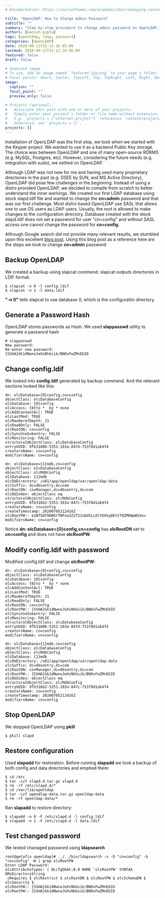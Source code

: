 ```yaml
---
# Documentation: https://sourcethemes.com/academic/docs/managing-content/

title: "OpenLDAP: How to Change Admin Password"
subtitle: ""
summary: "Step-by-step procedure to change admin password on OpenLDAP."
authors: [manish-gupta]
tags: [openldap, ldap, password]
categories: [OpenLDAP]
date: 2020-09-12T15:12:16-05:00
lastmod: 2020-09-12T15:12:16-05:00
featured: false
draft: false

# Featured image
# To use, add an image named `featured.jpg/png` to your page's folder.
# Focal points: Smart, Center, TopLeft, Top, TopRight, Left, Right, BottomLeft, Bottom, BottomRight.
image:
  caption: ""
  focal_point: ""
  preview_only: false

# Projects (optional).
#   Associate this post with one or more of your projects.
#   Simply enter your project's folder or file name without extension.
#   E.g. `projects = ["internal-project"]` references `content/project/deep-learning/index.md`.
#   Otherwise, set `projects = []`.
projects: []
---
```

Installation of OpenLDAP was the first step, we took when we started with the Keyper project. We wanted to use it as a backend Public Key storage. The choice was between OpenLDAP and one of many open-source RDBMS (e.g. MySQL, Postgres, etc). However, considering the future needs (e.g. integration with sudo), we settled on OpenLDAP.  

Although LDAP was not new for me and having used many proprietary directories in the past (e.g. DSEE by SUN, and MS Active Directory), OpenLDAP did pose few challenges in the beginning. Instead of using a distro provided OpenLDAP, we decided to compile from scratch to better understand the inner workings. We created our first LDAP database using stock slapd.ldif file and wanted to change the **cn=admin** password and that was our first challenge. Most distro based OpenLDAP use SASL that allows one to use OS users as LDAP users. Usually, the root is allowed to make changes to the configuration directory. Database created with the stock slapd.ldif does not set a password for user "cn=config" and without SASL access one cannot change the password for **cn=config**. 

Although Google search did not provide many relevant results, we stumbled upon this excellent [blog post](https://tylersguides.com/guides/how-to-change-an-openldap-password/). Using this blog post as a reference here are the steps we took to change **cn=admin** password:

## Backup OpenLDAP

We created a backup using slapcat commend. slapcat outputs directories in LDIF format.

```console
$ slapcat -n 0 -l config.ldif
$ slapcat -n 1 -l data.ldif
```

**"-n 0"** tells slapcat to use database 0, which is the configuratiin directory.

## Generate a Password Hash

OpenLDAP stores passwords as Hash. We used **slappasswd** utility to generate a password hash

```console
# slappasswd 
New password: 
Re-enter new password: 
{SSHA}Gk1dNwnoJeXsNhGsik/BNOvFwZMnEbID
```

## Change config.ldif

We looked into **config.ldif** generated by backup command. And the relevant sections looked like this:

```console
dn: olcDatabase={0}config,cn=config
objectClass: olcDatabaseConfig
olcDatabase: {0}config
olcAccess: {0}to *  by * none
olcAddContentAcl: TRUE
olcLastMod: TRUE
olcMaxDerefDepth: 15
olcReadOnly: FALSE
olcRootDN: cn=config
olcSyncUseSubentry: FALSE
olcMonitoring: FALSE
structuralObjectClass: olcDatabaseConfig
entryUUID: 9fb31806-5351-103a-847d-753f8d1ab4f4
creatorsName: cn=config
modifiersName: cn=config

dn: olcDatabase={1}mdb,cn=config
objectClass: olcDatabaseConfig
objectClass: olcMdbConfig
olcDatabase: {1}mdb
olcDbDirectory: /u01/app/openldap/var/openldap-data
olcSuffix: dc=dbsentry,dc=com
olcRootDN: cn=Manager,dc=dbsentry,dc=com
olcDbIndex: objectClass eq
structuralObjectClass: olcMdbConfig
entryUUID: 9fb316b2-5351-103a-847c-753f8d1ab4f4
creatorsName: cn=config
createTimestamp: 20200705212416Z
olcRootPW:: e1NTSEF9OWXrTWFoa3ZzT2JubU5LL0lYUXkyQkYzT0ZMbWpWSXo=
modifiersName: cn=config
```

Notice **dn:  olcDatabase={0}config,cn=config** has **olcRootDN** set to **cn=config** and does not have **olcRootPW**.

## Modify config.ldif with password

Modified config.ldif and change **olcRootPW**:

```console
dn: olcDatabase={0}config,cn=config
objectClass: olcDatabaseConfig
olcDatabase: {0}config
olcAccess: {0}to *  by * none
olcAddContentAcl: TRUE
olcLastMod: TRUE
olcMaxDerefDepth: 15
olcReadOnly: FALSE
olcRootDN: cn=config
olcRootPW:: {SSHA}Gk1dNwnoJeXsNhGsik/BNOvFwZMnEbID
olcSyncUseSubentry: FALSE
olcMonitoring: FALSE
structuralObjectClass: olcDatabaseConfig
entryUUID: 9fb31806-5351-103a-847d-753f8d1ab4f4
creatorsName: cn=config
modifiersName: cn=config

dn: olcDatabase={1}mdb,cn=config
objectClass: olcDatabaseConfig
objectClass: olcMdbConfig
olcDatabase: {1}mdb
olcDbDirectory: /u01/app/openldap/var/openldap-data
olcSuffix: dc=dbsentry,dc=com
olcRootDN: cn=Manager,dc=dbsentry,dc=com
olcRootPW:: {SSHA}Gk1dNwnoJeXsNhGsik/BNOvFwZMnEbID
olcDbIndex: objectClass eq
structuralObjectClass: olcMdbConfig
entryUUID: 9fb316b2-5351-103a-847c-753f8d1ab4f4
creatorsName: cn=config
createTimestamp: 20200705212416Z
modifiersName: cn=config
```

## Stop OpenLDAP

We stopped OpenLDAP using **pkill**

```console
$ pkill slapd
```

## Restore configuration

Used **slapadd** for restoration. Before running **slapadd** we took a backup of both config and data directories and emptied them:

```console
$ cd /etc
$ tar -czf slapd.d.tar.gz slapd.d
$ rm -rf /etc/slapd.d/*
$ cd /var/lib/openldap
$ tar -czf opendlap-data.tar.gz openldap-data
$ rm -rf openldap-data/*
```

Ran **slapadd** to restore directory:

```console
$ slapadd -n 0 -F /etc/slapd.d -l config.ldif
$ slapadd -n 1 -F /etc/slapd.d -l data.ldif
```

## Test changed password

We tested chanaged password using **ldapsearch**

```console
root@getafix openldap]# ../../bin/ldapsearch -x -D "cn=config" -b "cn=config" -W | grep olcRootPW
Enter LDAP Password: 
olcAttributeTypes: ( OLcfgDbAt:0.9 NAME 'olcRootPW' SYNTAX OMsDirectoryString 
 cRequires $ olcRestrict $ olcRootDN $ olcRootPW $ olcSchemaDN $ olcSecurity $
olcRootPW:: {SSHA}Gk1dNwnoJeXsNhGsik/BNOvFwZMnEbID
olcRootPW:: {SSHA}Gk1dNwnoJeXsNhGsik/BNOvFwZMnEbID
```